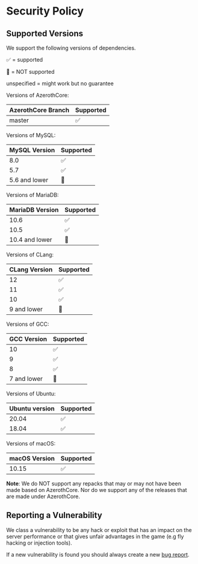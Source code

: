 # Security Policy

## Supported Versions

We support the following versions of dependencies.

:white_check_mark: = supported

:red_circle: = NOT supported

unspecified = might work but no guarantee

Versions of AzerothCore:

| AzerothCore Branch | Supported          |
| ------------------ | ------------------ |
| master             | :white_check_mark: |

Versions of MySQL:

| MySQL Version | Supported          |
| ------------- | ------------------ |
| 8.0           | :white_check_mark: |
| 5.7           | :white_check_mark: |
| 5.6 and lower | :red_circle:       |

Versions of MariaDB:

| MariaDB Version | Supported          |
| --------------- | ------------------ |
| 10.6            | :white_check_mark: |
| 10.5            | :white_check_mark: |
| 10.4 and lower  | :red_circle:       |

Versions of CLang:

| CLang Version | Supported          |
| ------------- | ------------------ |
| 12            | :white_check_mark: |
| 11            | :white_check_mark: |
| 10            | :white_check_mark: |
| 9 and lower   | :red_circle:       |

Versions of GCC:

| GCC Version | Supported          |
| ----------- | ------------------ |
| 10          | :white_check_mark: |
| 9           | :white_check_mark: |
| 8           | :white_check_mark: |
| 7 and lower | :red_circle:       |

Versions of Ubuntu:

| Ubuntu version | Supported          |
| -------------- | ------------------ |
| 20.04          | :white_check_mark: |
| 18.04          | :white_check_mark: |

Versions of macOS:

| macOS Version | Supported          |
| ------------- | ------------------ |
| 10.15         | :white_check_mark: |

**Note**: We do NOT support any repacks that may or may not have been made based on AzerothCore. Nor do we support any of the releases that are made under AzerothCore.

## Reporting a Vulnerability

We class a vulnerability to be any hack or exploit that has an impact on the server performance or that gives unfair advantages in the game (e.g fly hacking or injection tools).

If a new vulnerability is found you should always create a new [bug report](https://github.com/azerothcore/azerothcore-wotlk/issues/new/choose).
